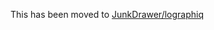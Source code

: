 This has been moved to [JunkDrawer/lographiq](https://github.com/hoodlm/JunkDrawer/tree/main/lographiq)
